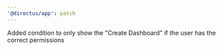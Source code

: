 ```yaml
---
'@directus/app': patch
---
```


Added condition to only show the "Create Dashboard" if the user has the correct permissions
